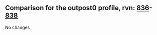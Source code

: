 ## Comparison for the outpost0 profile, rvn: [836](https://github.com/PRO100KatYT/FortniteProfileRevisions/tree/main/profiles/outpost0/836%20outpost0.json)-[838](https://github.com/PRO100KatYT/FortniteProfileRevisions/tree/main/profiles/outpost0/838%20outpost0.json)

No changes
